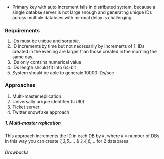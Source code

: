 - Primary key with auto increment fails in distributed system, because a single databse server is not large enough and generating unique IDs across multiple databses with minimal delay is challenging.


### Requirements
1. IDs must be unique and sortable.
2. ID increments by time but not necessarily by increments of 1. IDs created in the evening are larger than those created in the morning the same day.
3. IDs only contains numerical value
4. IDs length should fit into 64-bit
5. System should be able to generate 10000 IDs/sec


### Approaches
1. Multi-master replication
2. Universally unique identifier (UUID)
3. Ticket server
4. Twitter snowflake approach


##### 1. Multi-master replication
This approach increments the ID in each DB by *k*, where *k* = number of DBs
In this way you can create *1,3,5,....* & *2,4,6,...* for 2 databases.

###### Drawbacks

